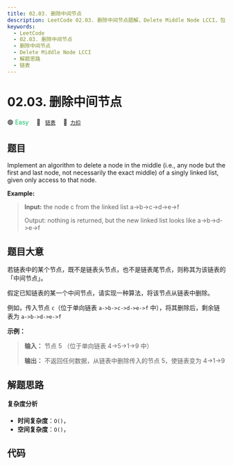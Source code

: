 ```yaml
---
title: 02.03. 删除中间节点
description: LeetCode 02.03. 删除中间节点题解，Delete Middle Node LCCI，包含解题思路、复杂度分析以及完整的 JavaScript 代码实现。
keywords:
  - LeetCode
  - 02.03. 删除中间节点
  - 删除中间节点
  - Delete Middle Node LCCI
  - 解题思路
  - 链表
---
```


# 02.03. 删除中间节点

🟢 <font color=#15bd66>Easy</font>&emsp; 🔖&ensp; [`链表`](/tag/linked-list.md)&emsp; 🔗&ensp;[`力扣`](https://leetcode.cn/problems/delete-middle-node-lcci)

## 题目

Implement an algorithm to delete a node in the middle (i.e., any node but the
first and last node, not necessarily the exact middle) of a singly linked
list, given only access to that node.



**Example:**

> 
> 
> 
> 
> 
> **Input:** the node c from the linked list a->b->c->d->e->f
> 
> Output: nothing is returned, but the new linked list looks like a->b->d->e->f
> 
> 


## 题目大意

若链表中的某个节点，既不是链表头节点，也不是链表尾节点，则称其为该链表的「中间节点」。

假定已知链表的某一个中间节点，请实现一种算法，将该节点从链表中删除。

例如，传入节点 `c`（位于单向链表 `a->b->c->d->e->f` 中），将其删除后，剩余链表为 `a->b->d->e->f`

**示例：**

> 
> 
> 
> 
> 
> **输入：** 节点 5 （位于单向链表 4->5->1->9 中）
> 
> **输出：** 不返回任何数据，从链表中删除传入的节点 5，使链表变为 4->1->9
> 
> 


## 解题思路

#### 复杂度分析

- **时间复杂度**：`O()`，
- **空间复杂度**：`O()`，

## 代码

```javascript

```